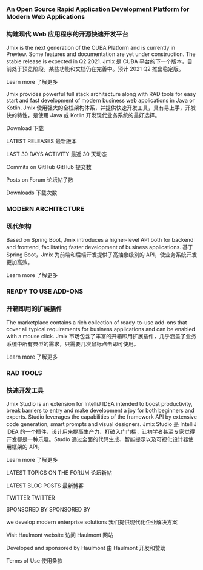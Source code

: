 ### An Open Source Rapid Application Development Platform for Modern Web Applications

### 构建现代 Web 应用程序的开源快速开发平台

Jmix is the next generation of the CUBA Platform and is currently in Preview. Some features and documentation are yet under construction. The stable release is expected in Q2 2021.
Jmix 是 CUBA 平台的下一个版本，目前处于预览阶段。某些功能和文档仍在完善中。预计 2021 Q2 推出稳定版。

Learn more
了解更多

Jmix provides powerful full stack architecture along with RAD tools for easy start and fast development of modern business web applications in Java or Kotlin.
Jmix 使用强大的全栈架构体系，并提供快速开发工具，具有易上手，开发快的特性，是使用 Java 或 Kotlin 开发现代业务系统的最好选择。

Download
下载

LATEST RELEASES
最新版本

LAST 30 DAYS ACTIVITY
最近 30 天动态

Commits on GitHub
GitHub 提交数

Posts on Forum
论坛帖子数

Downloads
下载次数

### MODERN ARCHITECTURE

### 现代架构

Based on Spring Boot, Jmix introduces a higher-level API both for backend and frontend, facilitating faster development of business applications.
基于 Spring Boot，Jmix 为前端和后端开发提供了高抽象级别的 API，使业务系统开发更加高效。

Learn more
了解更多

### READY TO USE ADD-ONS

### 开箱即用的扩展插件

The marketplace contains a rich collection of ready-to-use add-ons that cover all typical requirements for business applications and can be enabled with a mouse click.
Jmix 市场包含了丰富的开箱即用扩展插件，几乎涵盖了业务系统中所有典型的需求，只需要几次鼠标点击即可使用。

Learn more
了解更多

### RAD TOOLS

### 快速开发工具

Jmix Studio is an extension for IntelliJ IDEA intended to boost productivity, break barriers to entry and make development a joy for both beginners and experts. Studio leverages the capabilities of the framework API by extensive code generation, smart prompts and visual designers.
Jmix Studio 是 IntelliJ IDEA 的一个插件，设计用来提高生产力、打破入门门槛，让初学者甚至专家觉得开发都是一种乐趣。Studio 通过全面的代码生成、智能提示以及可视化设计器使用框架的 API。

Learn more
了解更多

LATEST TOPICS ON THE FORUM
论坛新帖

LATEST BLOG POSTS
最新博客

TWITTER
TWITTER

SPONSORED BY
SPONSORED BY

we develop modern enterprise solutions
我们提供现代化企业解决方案

Visit Haulmont website
访问 Haulmont 网站

Developed and sponsored by Haulmont
由 Haulmont 开发和赞助

Terms of Use
使用条款
